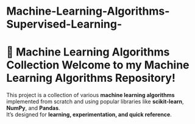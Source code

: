 # Machine-Learning-Algorithms-Supervised-Learning-
# 🚀 Machine Learning Algorithms Collection  Welcome to my **Machine Learning Algorithms Repository**!  
This project is a collection of various **machine learning algorithms** implemented from scratch and using popular libraries like **scikit-learn**, **NumPy**, and **Pandas**.  
It’s designed for **learning, experimentation, and quick reference**.
